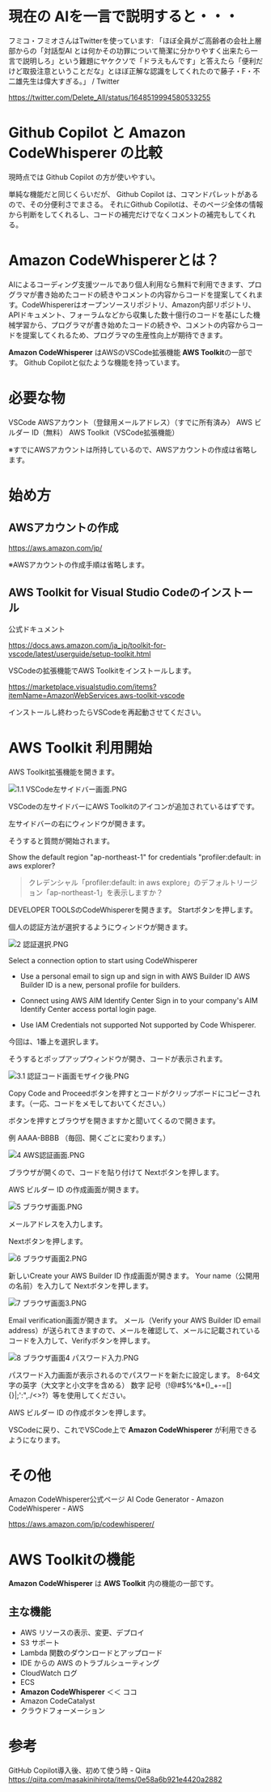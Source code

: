 <!--
title:   無料で始めるAmazon CodeWhisperer  on VSCode（Github Copilotと同等の性能？）
tags:    Amazon,CodeWhisperer,copilot
id:      52d3fad3aea8300d391f
private: false
-->

# 現在の AIを一言で説明すると・・・

フミコ・フミオさんはTwitterを使っています: 「ほぼ全員がご高齢者の会社上層部からの「対話型AI とは何かその功罪について簡潔に分かりやすく出来たら一言で説明しろ」という難題にヤケクソで「ドラえもんです」と答えたら「便利だけど取扱注意ということだな」とほぼ正解な認識をしてくれたので藤子・F・不二雄先生は偉大すぎる。」 / Twitter

https://twitter.com/Delete_All/status/1648519994580533255


# Github Copilot と Amazon CodeWhisperer の比較

現時点では Github Copilot の方が使いやすい。

単純な機能だと同じくらいだが、
Github Copilot は、コマンドパレットがあるので、その分便利さでまさる。
それにGithub Copilotは、そのページ全体の情報から判断をしてくれるし、コードの補完だけでなくコメントの補完もしてくれる。

# Amazon CodeWhispererとは？

AIによるコーディング支援ツールであり個人利用なら無料で利用できます、プログラマが書き始めたコードの続きやコメントの内容からコードを提案してくれます。CodeWhispererはオープンソースリポジトリ、Amazon内部リポジトリ、APIドキュメント、フォーラムなどから収集した数十億行のコードを基にした機械学習から、プログラマが書き始めたコードの続きや、コメントの内容からコードを提案してくれるため、プログラマの生産性向上が期待できます。

**Amazon CodeWhisperer** はAWSのVSCode拡張機能 **AWS Toolkit**の一部です。
Github Copilotと似たような機能を持っています。

# 必要な物
VSCode
AWSアカウント（登録用メールアドレス）（すでに所有済み）
AWS ビルダー ID（無料）
AWS Toolkit（VSCode拡張機能）

※すでにAWSアカウントは所持しているので、AWSアカウントの作成は省略します。

# 始め方

## AWSアカウントの作成

https://aws.amazon.com/jp/

※AWSアカウントの作成手順は省略します。

## AWS Toolkit for Visual Studio Codeのインストール

公式ドキュメント

https://docs.aws.amazon.com/ja_jp/toolkit-for-vscode/latest/userguide/setup-toolkit.html

VSCodeの拡張機能でAWS Toolkitをインストールします。

https://marketplace.visualstudio.com/items?itemName=AmazonWebServices.aws-toolkit-vscode

インストールし終わったらVSCodeを再起動させてください。

# AWS Toolkit 利用開始

AWS Toolkit拡張機能を開きます。

![1.1 VSCode左サイドバー画面.PNG](https://qiita-image-store.s3.ap-northeast-1.amazonaws.com/0/44761/bc6effbf-337f-8f12-f6ff-117dcfb0b3ad.png)

VSCodeの左サイドバーにAWS Toolkitのアイコンが追加されているはずです。

左サイドバーの右にウィンドウが開きます。

そうすると質問が開始されます。

Show the default region "ap-northeast-1" for credentials "profiler:default: in aws explorer?

> クレデンシャル「profiler:default: in aws explore」のデフォルトリージョン「ap-northeast-1」を表示しますか？

DEVELOPER TOOLSのCodeWhispererを開きます。
Startボタンを押します。


個人の認証方法が選択するようにウィンドウが開きます。


![2 認証選択.PNG](https://qiita-image-store.s3.ap-northeast-1.amazonaws.com/0/44761/f7d4ead3-d85a-90ae-6840-64950dc8c660.png)


Select a connection option to start using CodeWhisperer

* Use a personal email to sign up and sign in with AWS Builder ID
AWS Builder ID is a new, personal profile for builders.

* Connect using AWS AIM Identify Center
Sign in to your company's AIM Identify Center access portal login page.

* Use IAM Credentials not supported
Not supported by Code Whisperer.

今回は、1番上を選択します。

そうするとポップアップウィンドウが開き、コードが表示されます。

![3.1 認証コード画面モザイク後.PNG](https://qiita-image-store.s3.ap-northeast-1.amazonaws.com/0/44761/edaa43c1-7c75-e5f3-10cd-8f14f8472686.png)


Copy Code and Proceedボタンを押すとコードがクリップボードにコピーされます。（一応、コードをメモしておいてください。）

ボタンを押すとブラウザを開きますかと聞いてくるので開きます。

例
AAAA-BBBB
（毎回、開くごとに変わります。）


![4 AWS認証画面.PNG](https://qiita-image-store.s3.ap-northeast-1.amazonaws.com/0/44761/fe7e16ca-a294-e960-1b31-648b47a77248.png)


ブラウザが開くので、コードを貼り付けて
Nextボタンを押します。

AWS ビルダー ID の作成画面が開きます。

![5 ブラウザ画面.PNG](https://qiita-image-store.s3.ap-northeast-1.amazonaws.com/0/44761/b800d8cb-9911-e0b6-8381-682156a248ed.png)


メールアドレスを入力します。

Nextボタンを押します。

![6 ブラウザ画面2.PNG](https://qiita-image-store.s3.ap-northeast-1.amazonaws.com/0/44761/eddc9640-ad4d-afcd-aecf-0ba5f1e899b1.png)

新しいCreate your AWS Builder ID 作成画面が開きます。
Your name（公開用の名前）を入力して Nextボタンを押します。

![7 ブラウザ画面3.PNG](https://qiita-image-store.s3.ap-northeast-1.amazonaws.com/0/44761/9673fef9-1c6b-d980-a068-9bf83f70e4c8.png)

Email verification画面が開きます。
メール（Verify your AWS Builder ID email address）が送られてきますので、メールを確認して、メールに記載されているコードを入力して、Verifyボタンを押します。

![8 ブラウザ画面4 パスワード入力.PNG](https://qiita-image-store.s3.ap-northeast-1.amazonaws.com/0/44761/8e0d3a8e-35e7-e4d9-85a2-886390e64f7e.png)

パスワード入力画面が表示されるのでパスワードを新たに設定します。
8-64文字の英字（大文字と小文字を含める）
数字
記号（!@#$%^&*()_+-=[]{}|;':",./<>?）等を使用してください。

AWS ビルダー ID の作成ボタンを押します。

VSCodeに戻り、これでVSCode上で **Amazon CodeWhisperer** が利用できるようになります。



# その他

Amazon CodeWhisperer公式ページ
AI Code Generator - Amazon CodeWhisperer - AWS

https://aws.amazon.com/jp/codewhisperer/



# AWS Toolkitの機能

**Amazon CodeWhisperer** は **AWS Toolkit** 内の機能の一部です。

## 主な機能

* AWS リソースの表示、変更、デプロイ
* S3 サポート
* Lambda 関数のダウンロードとアップロード
* IDE からの AWS のトラブルシューティング
* CloudWatch ログ
* ECS
* **Amazon CodeWhisperer** ＜＜ ココ
* Amazon CodeCatalyst
* クラウドフォーメーション


# 参考
GitHub Copilot導入後、初めて使う時 - Qiita
https://qiita.com/masakinihirota/items/0e58a6b921e4420a2882
